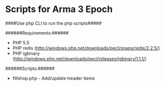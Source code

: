 Scripts for Arma 3 Epoch
=======
####Use php CLI to run the php scripts#####

######Requirements:######
* PHP 5.5
* PHP redis (http://windows.php.net/downloads/pecl/snaps/redis/2.2.5/)
* PHP igbinary (http://windows.php.net/downloads/pecl/releases/igbinary/1.1.1/)

######Scripts:######
* fillshop.php - Add/update treader items
